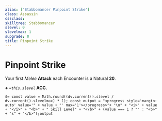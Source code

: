 ```yaml
---
alias: ["Stabbomancer Pinpoint Strike"]
class: Assassin
cssclass: 
skilltree: Stabbomancer
slevel: 0
slevelmax: 1
supgrade: 0
title: Pinpoint Strike
---
```


# Pinpoint Strike
Your first *Melee* **Attack** each Encounter is a Natural **20**.

**+** *`=this.slevel`* **ACC**.

`$= const value = Math.round((dv.current().slevel / dv.current().slevelmax) * 1); const output = "<progress style='margin: auto' value='" + value + "' max='1'></progress>"+ "\n" + "<i>" + value + "</i>" + "<b>" + " Skill Level" + "</b>" + (value === 1 ? "" : "<b>" + "s" + "</b>");output`